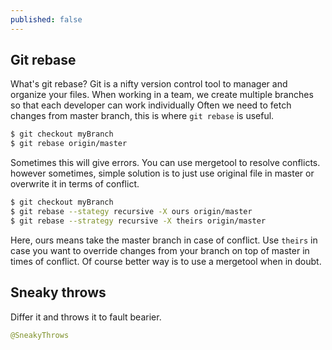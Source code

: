 ```yaml
---
published: false
---
```


## Git rebase

What's git rebase? Git is a nifty version control tool to manager and organize your files. When working in a team, we create multiple branches so that each developer can work individually Often we need to fetch changes from master branch, this is where `git rebase` is useful. 

```bash
$ git checkout myBranch
$ git rebase origin/master
```

Sometimes this will give errors. You can use mergetool to resolve conflicts. however sometimes, simple solution is to just use original file in master or overwrite it in terms of conflict. 

```bash
$ git checkout myBranch
$ git rebase --stategy recursive -X ours origin/master
$ git rebase --strategy recursive -X theirs origin/master
```

Here, ours means take the master branch in case of conflict. Use `theirs` in case you want to override changes from your branch on top of master in times of conflict. Of course better way is to use a mergetool when in doubt.

## Sneaky throws

Differ it and throws it to fault bearier.

```java
@SneakyThrows

```
